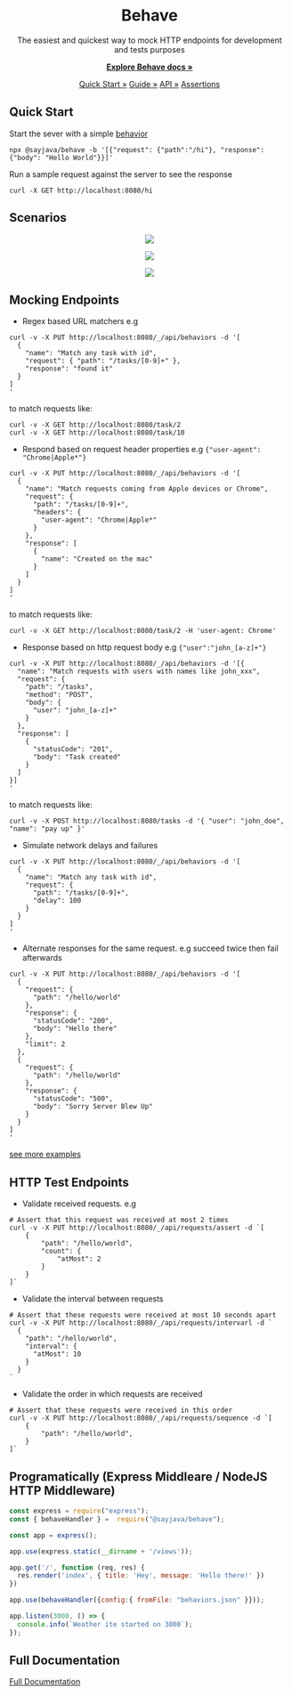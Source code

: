  <h1 align="center">Behave</h1>
 <p align="center">
The easiest and quickest way to mock HTTP endpoints for development and tests purposes
 </p>
 <p align="center">
    <a href="https://sayjava.github.io/behave/"><strong>Explore Behave docs »</strong></a>
 </p>
 <p align="center">
  <a href="https://sayjava.github.io/behave/">Quick Start »</a>
  <a href="https://sayjava.github.io/behave/guide">Guide »</a>
  <a href="https://sayjava.github.io/behave/api">API »</a>
  <a href="https://sayjava.github.io/behave/assertions">Assertions</a>
 </p>

## Quick Start

Start the sever with a simple [behavior](https://sayjava.github.io/behave/guide)

```shell
npx @sayjava/behave -b '[{"request": {"path":"/hi"}, "response": {"body": "Hello World"}}]'
```

Run a sample request against the server to see the response

```shell
curl -X GET http://localhost:8080/hi
```

## Scenarios

<p align="center">
<img src="docs/media/standalone_mock _server.png">
</p>

<p align="center">
<img src="docs/media/server_mock_middleware.png">
</p>

<p align="center">
<img src="docs/media/assert_requests.png">
</p>

## Mocking Endpoints

- Regex based URL matchers e.g

```shell
curl -v -X PUT http://localhost:8080/_/api/behaviors -d '[
  {
    "name": "Match any task with id",
    "request": { "path": "/tasks/[0-9]+" },
    "response": "found it"
  }
]
'
```

to match requests like:

```shell
curl -v -X GET http://localhost:8080/task/2
curl -v -X GET http://localhost:8080/task/10
```

- Respond based on request header properties e.g `{"user-agent": "Chrome|Apple*"}`

```shell
curl -v -X PUT http://localhost:8080/_/api/behaviors -d '[
  {
    "name": "Match requests coming from Apple devices or Chrome",
    "request": {
      "path": "/tasks/[0-9]+",
      "headers": {
        "user-agent": "Chrome|Apple*"
      }
    },
    "response": [
      {
        "name": "Created on the mac"
      }
    ]
  }
]
'
```

to match requests like:

```shell
curl -v -X GET http://localhost:8080/task/2 -H 'user-agent: Chrome'
```

- Response based on http request body e.g `{"user":"john_[a-z]+"}`

```shell
curl -v -X PUT http://localhost:8080/_/api/behaviors -d '[{
  "name": "Match requests with users with names like john_xxx",
  "request": {
    "path": "/tasks",
    "method": "POST",
    "body": {
      "user": "john_[a-z]+"
    }
  },
  "response": [
    {
      "statusCode": "201",
      "body": "Task created"
    }
  ]
}]
'
```

to match requests like:

```shell
curl -v -X POST http://localhost:8080/tasks -d '{ "user": "john_doe", "name": "pay up" }'
```

- Simulate network delays and failures

```shell
curl -v -X PUT http://localhost:8080/_/api/behaviors -d '[
  {
    "name": "Match any task with id",
    "request": {
      "path": "/tasks/[0-9]+",
      "delay": 100
    }
  }
]
'
```

- Alternate responses for the same request. e.g succeed twice then fail afterwards

```shell
curl -v -X PUT http://localhost:8080/_/api/behaviors -d '[
  {
    "request": {
      "path": "/hello/world"
    },
    "response": {
      "statusCode": "200",
      "body": "Hello there"
    },
    "limit": 2
  },
  {
    "request": {
      "path": "/hello/world"
    },
    "response": {
      "statusCode": "500",
      "body": "Sorry Server Blew Up"
    }
  }
]
'
```

[see more examples](docs/endpoints.md)

## HTTP Test Endpoints

- Validate received requests. e.g

```shell
# Assert that this request was received at most 2 times
curl -v -X PUT http://localhost:8080/_/api/requests/assert -d `[
    {
        "path": "/hello/world",
        "count": {
            "atMost": 2
        }
    }
]`
```

- Validate the interval between requests

```shell
# Assert that these requests were received at most 10 seconds apart
curl -v -X PUT http://localhost:8080/_/api/requests/intervarl -d `
  {
    "path": "/hello/world",
    "interval": {
      "atMost": 10
    }
  }
`
```

- Validate the order in which requests are received

```shell
# Assert that these requests were received in this order
curl -v -X PUT http://localhost:8080/_/api/requests/sequence -d `[
    {
        "path": "/hello/world",
    }
]`
```

## Programatically (Express Middleare / NodeJS HTTP Middleware)

```javascript
const express = require("express");
const { behaveHandler } =  require("@sayjava/behave");

const app = express();

app.use(express.static(__dirname + '/views'));

app.get('/', function (req, res) {
  res.render('index', { title: 'Hey', message: 'Hello there!' })
})

app.use(behaveHandler({config:{ fromFile: "behaviors.json" }}));

app.listen(3000, () => {
  console.info(`Weather ite started on 3000`);
});

```


## Full Documentation

[Full Documentation](https://sayjava.github.io/behave)
